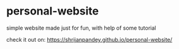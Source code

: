 # personal-website
simple website made just for fun, with help of some tutorial

check it out on: https://shrijanpandey.github.io/personal-website/

